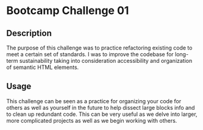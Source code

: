 # Bootcamp Challenge 01

## Description

The purpose of this challenge was to practice refactoring existing code to meet a certain set of standards. I was to improve the codebase for long-term sustainability taking into consideration accessibility and organization of semantic HTML elements.

## Usage

This challenge can be seen as a practice for organizing your code for others as well as yourself in the future to help dissect large blocks info and to clean up redundant code. This can be very useful as we delve into larger, more complicated projects as well as we begin working with others.